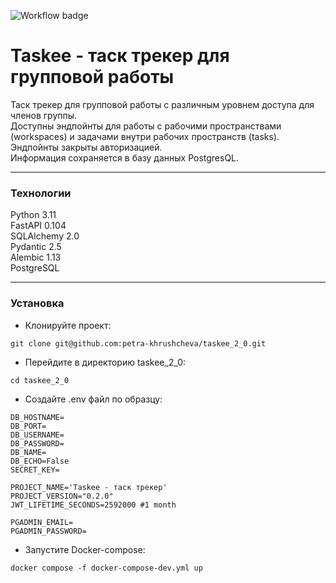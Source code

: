 ![Workflow badge](https://github.com/petra-khrushcheva/taskee_2_0/actions/workflows/main.yml/badge.svg)

# Taskee - таск трекер для групповой работы

Таск трекер для групповой работы с различным уровнем доступа для членов группы.  
Доступны эндпойнты для работы с рабочими пространствами (workspaces) и задачами внутри рабочих пространств (tasks). Эндпойнты закрыты авторизацией.  
Информация сохраняется в базу данных PostgresQL.
***
### Технологии
Python 3.11  
FastAPI 0.104  
SQLAlchemy 2.0  
Pydantic 2.5  
Alembic 1.13  
PostgreSQL  
***
### Установка
- Клонируйте проект:
```
git clone git@github.com:petra-khrushcheva/taskee_2_0.git
``` 
- Перейдите в директорию taskee_2_0:
```
cd taskee_2_0
``` 
- Cоздайте .env файл по образцу:
```
DB_HOSTNAME=
DB_PORT=
DB_USERNAME=
DB_PASSWORD=
DB_NAME=
DB_ECHO=False
SECRET_KEY=

PROJECT_NAME='Taskee - таск трекер'
PROJECT_VERSION="0.2.0"
JWT_LIFETIME_SECONDS=2592000 #1 month

PGADMIN_EMAIL=
PGADMIN_PASSWORD=

``` 
- Запустите Docker-compose:
```
docker compose -f docker-compose-dev.yml up
``` 